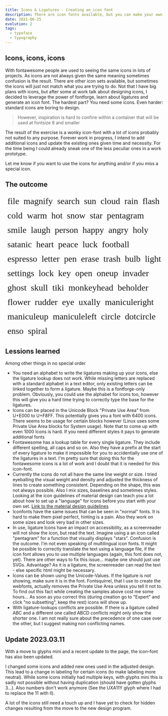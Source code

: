 ```yaml
---
title: Icons & Ligatures - Creating an icon font
description: There are icon fonts available, but you can make your own and learn about ligatures among other things
date: 2021-06-25
evolution: 2
tags:
  - typeface
  - typography
---
```


## Icons, icons, icons

With fontawesome people are used to seeing the same icons in lots of projects. As icons are not always given the same meaning sometimes confusion is the result. There are other icon sets available, but sometimes the icons will just not match what you are trying to do. Not that I have big plans with icons, but after some at work talk about designing icons, I decided to leverage the power of fontforge, learn about ligatures and generate an icon font. The hardest part? You need some icons. Even harder: standard icons are boring to design. 

> However, inspiration is hard to confine within a container that will be used at fontsize 8 and smaller

The result of the exercise is a wonky icon-font with a lot of icons probably not suited to any purpose. Forever work in progress, I intend to add additional icons and update the existing ones given time and necessity. For the time being I could already sneak one of the less peculiar ones in a work prototype. 

Let me know if you want to use the icons for anything and/or if you miss a special icon. 

## The outcome

<style>

@font-face {
  font-family: 'miyconos_post';
  src: url('Miyconos-Regular.woff2') format('woff2'),
       url('Miyconos-Regular.woff') format('woff');
  font-weight: normal;
  font-style: normal;

}

.Entryicon{
  font-family:'miyconos_post';
  font-size:2em;
  margin:0.25em;
   
  flex-basis: 1em; 
  font-variant-ligatures: common-ligatures; 
  text-rendering: optimizeLegibility;
}

.Entryicon p{
  margin: 0em; 
}
</style>
<div class="text_sample" style="display:flex; flex-wrap:wrap; justify-content:flex-start; flex-direction: row; margin:0em">
  <div class='Entryicon'><p>file</p></div>
  <div class='Entryicon'><p>magnify</p></div>
  <div class='Entryicon'><p>search</p></div>
  <div class='Entryicon'><p>sun</p></div>
  <div class='Entryicon'><p>cloud</p></div>
  <div class='Entryicon'><p>rain</p></div>
  <div class='Entryicon'><p>flash</p></div>
  <div class='Entryicon'><p>cold</p></div>
  <div class='Entryicon'><p>warm</p></div>
  <div class='Entryicon'><p>hot</p></div>
  <div class='Entryicon'><p>snow</p></div>
  <div class='Entryicon'><p>star</p></div>
  <div class='Entryicon'><p>pentagram</p></div>
  <div class='Entryicon'><p>smile</p></div>
  <div class='Entryicon'><p>laugh</p></div>
  <div class='Entryicon'><p>person</p></div>
  <div class='Entryicon'><p>happy</p></div>
  <div class='Entryicon'><p>angry</p></div>
  <div class='Entryicon'><p>holy</p></div>
  <div class='Entryicon'><p>satanic</p></div>
  <div class='Entryicon'><p>heart</p></div>
  <div class='Entryicon'><p>peace</p></div>
  <div class='Entryicon'><p>luck</p></div>
  <div class='Entryicon'><p>football</p></div>
  <div class='Entryicon'><p>espresso</p></div>
  <div class='Entryicon'><p>letter</p></div>
  <div class='Entryicon'><p>pen</p></div>
  <div class='Entryicon'><p>erase</p></div>
  <div class='Entryicon'><p>trash</p></div>
  <div class='Entryicon'><p>bulb</p></div>
  <div class='Entryicon'><p>light</p></div>
  <div class='Entryicon'><p>settings</p></div>
  <div class='Entryicon'><p>lock</p></div>
  <div class='Entryicon'><p>key</p></div>
  <div class='Entryicon'><p>open</p></div>
  <div class='Entryicon'><p>oneup</p></div>
  <div class='Entryicon'><p>invader</p></div>
  <div class='Entryicon'><p>ghost</p></div>
  <div class='Entryicon'><p>skull</p></div>
  <div class='Entryicon'><p>tiki</p></div>
  <div class='Entryicon'><p>monkeyhead</p></div>
  <div class='Entryicon'><p>beholder</p></div>
  <div class='Entryicon'><p>flower</p></div>
  <div class='Entryicon'><p>rudder</p></div>
  <div class='Entryicon'><p>eye</p></div>
  <div class='Entryicon'><p>uxally</p></div>
  <div class='Entryicon'><p>maniculeright</p></div>
  <div class='Entryicon'><p>maniculeup</p></div>
  <div class='Entryicon'><p>maniculeleft</p></div>
  <div class='Entryicon'><p>circle</p></div>
  <div class='Entryicon'><p>dotcircle</p></div>
  <div class='Entryicon'><p>enso</p></div>
  <div class='Entryicon'><p>spiral</p></div>
</div>

## Lessions learned

Among other things in no special order
- You need an alphabet to write the ligatures making up your icons, else the ligature lookup does not work. While missing letters are replaced with a standard alphabet in a text editor, only existing letters can be linked together to form a ligature. Maybe this is a fontforge-only problem. Obviously, you could use the alphabet for icons too, however this will give you a hard time trying to correctly type the base for the ligatures. 
- Icons can be placed in the Unicode Block "Private Use Area" from U+E000 to U+F8FF. This potentially gives you a font with 6400 icons. There seems to be usage for certain blocks however (Linux uses some Private Use Area blocks for System usage). Note that to come up with even 1000 Icons is hard. If you need different styles it pays to generate additional fonts
- Fontawesome has a lookup table for every single ligature. They include different spelling, all caps and so on. Also they have a prefix at the start of every ligature to make it impossible for you to accidentially use one of the ligatures in a text. I'm pretty sure that doing this for the fontawesome icons is a lot of work and I doubt that it is needed for this icon-font. 
- Currently the icons do not all have the same line weight or size. I tried eyeballing the visual weight and density and adjusted the thickness of lines to create something consistent. Depending on the shape, this was not always possible. Also I mix sizes, baselines and sometimes styles. Looking at the icon guidelines of material design can teach you a lot about how to set up a "language" for icons before you start with your own set. [Link to the material design guidelines](https://material.io/design/iconography/system-icons.html#design-principles)
- Iconfonts have the same issues that can be seen in "normal" fonts. It is hard to make them pixel perfect, hinting is a pain. Also they work on some sizes and look very bad in other sizes. 
- In use, ligature Icons have an impact on accessibility, as a screenreader will not show the icon, but read the text. Imagine using a an icon called "pentagram" for a function that visually displays "stars". Confusion is the outcome. I'm not even speaking of multilingual icon fonts. It might be possible to correctly translate the text using a language file, if the icon font allows you to use multiple languages (again, this font does not, yet). There are other ways to fix this issue... maybe one should just use SVGs. Advantage? As it is a ligature, the screenreader can read the text - else specific html might be necessary. 
- Icons can be shown using the Unicode-Values. If the ligature is not showing, make sure it is in the font. Fontsquirrel, that I use to create the webfonts, actually removes the Private Use Area unless you tell it not to. To find out this fact while creating the samples above cost me some hours... As soon as you correct this (during creation go to "Expert" and click "no subsetting", keep the rest) icons will show up.
- With ligature-lookups conflicts are possible. If there is a ligature called ABC and a different one called ABCD conflicts might only show the shorter one. I am not really sure about the precedence of one case over the other, but I suggest making non conflicting names. 

## Update 2023.03.11

With a move to glyphs mini and a recent update to the page, the icon-font has also been updated. 

I changed some icons and added new ones used in the adjusted design. This lead to a change in labeling for certain icons (to make labeling more neutral). While some icons initially had multiple keys, with glyphs mini this is sadly not possible without having duplication (should have gotten glyphs 3...). Also numbers don't work anymore (See the UXA11Y glyph where I had to replace the 11 with ll). 

A lot of the icons still need a touch up and I have yet to check for hidden changes resulting from the move to the new design program.